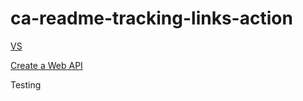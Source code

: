 # ca-readme-tracking-links-action

[VS](https://visualstudio.com)

[Create a Web API](https://docs.microsoft.com/aspnet/core/tutorials/first-web-api?view=aspnetcore-3.1&tabs=visual-studio)

Testing
